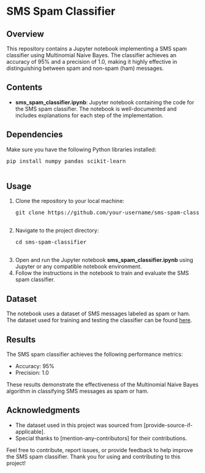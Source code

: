 <!DOCTYPE html>
<html>
<head>
   
</head>

<body>
    <h1>SMS Spam Classifier</h1>
    <h2>Overview</h2>
    <p>This repository contains a Jupyter notebook implementing a SMS spam classifier using Multinomial Naive Bayes. The classifier achieves an accuracy of 95% and a precision of 1.0, making it highly effective in distinguishing between spam and non-spam (ham) messages.</p>
    <h2>Contents</h2>
    <ul>
        <li><strong>sms_spam_classifier.ipynb</strong>: Jupyter notebook containing the code for the SMS spam classifier. The notebook is well-documented and includes explanations for each step of the implementation.</li>
    </ul>
    <h2>Dependencies</h2>
    <p>Make sure you have the following Python libraries installed:</p>
    <pre>
pip install numpy pandas scikit-learn
    </pre>
    <h2>Usage</h2>
    <ol>
        <li>Clone the repository to your local machine:</li>
        <pre>
git clone https://github.com/your-username/sms-spam-classifier.git
        </pre>
        <li>Navigate to the project directory:</li>
        <pre>
cd sms-spam-classifier
        </pre>
        <li>Open and run the Jupyter notebook <strong>sms_spam_classifier.ipynb</strong> using Jupyter or any compatible notebook environment.</li>
        <li>Follow the instructions in the notebook to train and evaluate the SMS spam classifier.</li>
    </ol>
    <h2>Dataset</h2>
    <p>The notebook uses a dataset of SMS messages labeled as spam or ham. The dataset used for training and testing the classifier can be found <a href="https://www.kaggle.com/datasets/uciml/sms-spam-collection-dataset">here</a>.</p>
    <h2>Results</h2>
    <p>The SMS spam classifier achieves the following performance metrics:</p>
    <ul>
        <li>Accuracy: 95%</li>
        <li>Precision: 1.0</li>
    </ul>
    <p>These results demonstrate the effectiveness of the Multinomial Naive Bayes algorithm in classifying SMS messages as spam or ham.</p>
    <h2>Acknowledgments</h2>
    <ul>
        <li>The dataset used in this project was sourced from [provide-source-if-applicable].</li>
        <li>Special thanks to [mention-any-contributors] for their contributions.</li>
    </ul>
    <p>Feel free to contribute, report issues, or provide feedback to help improve the SMS spam classifier. Thank you for using and contributing to this project!</p>

</body>

</html>
